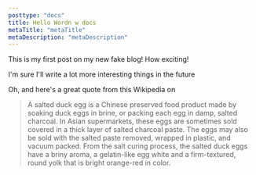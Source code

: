 ```yaml
---
posttype: "docs"
title: Hello Wordn w docs
metaTitle: "metaTitle"
metaDescription: "metaDescription"
---
```


This is my first post on my new fake blog! How exciting!

I'm sure I'll write a lot more interesting things in the future

Oh, and here's a great quote from this Wikipedia on
<!-- [salted duck eggs](http://en.wikipedia.org/wiki/Salted_duck_egg). -->

> A salted duck egg is a Chinese preserved food product made by soaking duck
> eggs in brine, or packing each egg in damp, salted charcoal. In Asian
> supermarkets, these eggs are sometimes sold covered in a thick layer of salted
> charcoal paste. The eggs may also be sold with the salted paste removed,
> wrapped in plastic, and vacuum packed. From the salt curing process, the
> salted duck eggs have a briny aroma, a gelatin-like egg white and a
> firm-textured, round yolk that is bright orange-red in color.

<!-- ![Chinese Salty Egg](./salty_egg.jpg) -->


